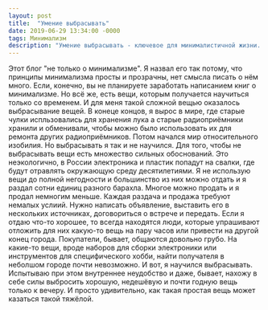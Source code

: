 ```yaml
---
layout: post
title:  "Умение выбрасывать"
date: 2019-06-29 13:34:00 -0000
tags: Минимализм
description: "Умение выбрасывать - ключевое для минималистичной жизни. И, одновременно, ему труднее всего научиться."
---
```


Этот блог "не только о минимализме". Я назвал его так потому, что принципы минимализма просты и прозрачны, нет смысла писать о нём много. Если, конечно, вы не планируете заработать написанием книг о минимализме. Но всё же, есть вещи, которым получается научиться только со временем. И для меня такой сложной вещью оказалось выбрасывание вещей. В конеце концов, я вырос в мире, где старые чулки испльзовались для хранения лука а старые радиоприёмники хранили и обменивали, чтобы можно было использовать их для ремонта других радиоприёмников. Потом начался мир относительного изобилия. Но выбрасывать я так и не научился. Для того, чтобы не выбрасывать вещи есть множество сильных обоснований. Это неэкологично, в России электроника и пластик попадут на свалки, где будут отравлять окружающую среду десятилетиями. Я не использую вещи до полной негодности и большинство из них можно отдать и я раздал сотни единиц разного барахла. Многое можно продать и я продал немногим меньше. Каждая раздача и продажа требуют немалых услиий. Нужно написать объявление, выставить его в нескольких источниках, договориться о встрече и передать. Если я отдаю что-то хорошее, то всегда находятся люди, которые упрашивают отложить для них какую-то вещь на пару часов или привести на другой конец города. Покупатели, бывает, общаются довольно грубо. На какие-то вещи, вроде наборов для сборки электроники или инструментов для специфического хобби, найти получателя в неболшом городе почти невозможно. И вот, я научился выбрасывать. Испытываю при этом внутреннее неудобство и даже, бывает, нахожу в себе силы выбросить хорошую, недешёвую и почти годную вещь только к вечеру. И просто удивительно, как такая простая вещь может казаться такой тяжёлой.